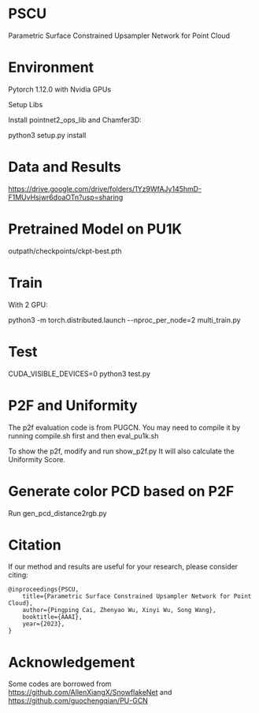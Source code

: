 # PSCU
Parametric Surface Constrained Upsampler Network for Point Cloud

# Environment

Pytorch 1.12.0 with Nvidia GPUs

Setup Libs

Install pointnet2_ops_lib and Chamfer3D:

python3 setup.py install


# Data and Results

https://drive.google.com/drive/folders/1Yz9WfAJy145hmD-F1MUvHsjwr6doaOTn?usp=sharing

# Pretrained Model on PU1K

outpath/checkpoints/ckpt-best.pth

# Train
With 2 GPU:

python3 -m torch.distributed.launch --nproc_per_node=2 multi_train.py

# Test
CUDA_VISIBLE_DEVICES=0 python3 test.py

# P2F and Uniformity
The p2f evaluation code is from PUGCN.
You may need to compile it by running compile.sh first and then eval_pu1k.sh

To show the p2f, modify and run show_p2f.py
It will also calculate the Uniformity Score.

# Generate color PCD based on P2F
Run gen_pcd_distance2rgb.py

# Citation
If our method and results are useful for your research, please consider citing:

```
@inproceedings{PSCU,
    title={Parametric Surface Constrained Upsampler Network for Point Cloud},
    author={Pingping Cai, Zhenyao Wu, Xinyi Wu, Song Wang},
    booktitle={AAAI},
    year={2023},
}
```

# Acknowledgement
Some codes are borrowed from https://github.com/AllenXiangX/SnowflakeNet and https://github.com/guochengqian/PU-GCN
